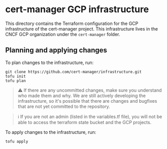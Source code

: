 # cert-manager GCP infrastructure

This directory contains the Terraform configuration for the GCP infrastructure of the cert-manager project.
This infrastructure lives in the CNCF GCP organization under the `cert-manager` folder.

## Planning and applying changes

To plan changes to the infrastructure, run:

```shell
git clone https://github.com/cert-manager/infrastructure.git
tofu init
tofu plan
```

> :warning: If there are any uncommitted changes, make sure you understand who made them and why.
> We are still actively developing the infrastructure, so it's possible that there are
> changes and bugfixes that are not yet committed to the repository.

> :information_source: If you are not an admin (listed in the variables.tf file), you will not be able
> to access the terraform state bucket and the GCP projects.

To apply changes to the infrastructure, run:

```shell
tofu apply
```
